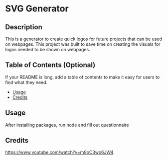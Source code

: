 # SVG Generator

## Description

This is a generator to create quick logos for future projects that can be used
on webpages. This project was built to save time on creating the visuals for logos
needed to be shown on webpages.

## Table of Contents (Optional)

If your README is long, add a table of contents to make it easy for users to find what they need.

- [Usage](#usage)
- [Credits](#credits)

## Usage

After installing packages, run node and fill out questionnaire


## Credits

https://www.youtube.com/watch?v=m9oC3wo6JW4


